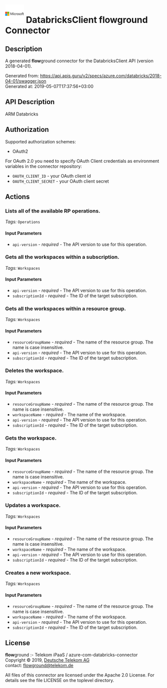 # ![LOGO](logo.png) DatabricksClient **flow**ground Connector

## Description

A generated **flow**ground connector for the DatabricksClient API (version 2018-04-01).

Generated from: https://api.apis.guru/v2/specs/azure.com/databricks/2018-04-01/swagger.json<br/>
Generated at: 2019-05-07T17:37:56+03:00

## API Description

ARM Databricks

## Authorization

Supported authorization schemes:
- OAuth2

For OAuth 2.0 you need to specify OAuth Client credentials as environment variables in the connector repository:
* `OAUTH_CLIENT_ID` - your OAuth client id
* `OAUTH_CLIENT_SECRET` - your OAuth client secret

## Actions

### Lists all of the available RP operations.

*Tags:* `Operations`

#### Input Parameters
* `api-version` - _required_ - The API version to use for this operation.

### Gets all the workspaces within a subscription.

*Tags:* `Workspaces`

#### Input Parameters
* `api-version` - _required_ - The API version to use for this operation.
* `subscriptionId` - _required_ - The ID of the target subscription.

### Gets all the workspaces within a resource group.

*Tags:* `Workspaces`

#### Input Parameters
* `resourceGroupName` - _required_ - The name of the resource group. The name is case insensitive.
* `api-version` - _required_ - The API version to use for this operation.
* `subscriptionId` - _required_ - The ID of the target subscription.

### Deletes the workspace.

*Tags:* `Workspaces`

#### Input Parameters
* `resourceGroupName` - _required_ - The name of the resource group. The name is case insensitive.
* `workspaceName` - _required_ - The name of the workspace.
* `api-version` - _required_ - The API version to use for this operation.
* `subscriptionId` - _required_ - The ID of the target subscription.

### Gets the workspace.

*Tags:* `Workspaces`

#### Input Parameters
* `resourceGroupName` - _required_ - The name of the resource group. The name is case insensitive.
* `workspaceName` - _required_ - The name of the workspace.
* `api-version` - _required_ - The API version to use for this operation.
* `subscriptionId` - _required_ - The ID of the target subscription.

### Updates a workspace.

*Tags:* `Workspaces`

#### Input Parameters
* `resourceGroupName` - _required_ - The name of the resource group. The name is case insensitive.
* `workspaceName` - _required_ - The name of the workspace.
* `api-version` - _required_ - The API version to use for this operation.
* `subscriptionId` - _required_ - The ID of the target subscription.

### Creates a new workspace.

*Tags:* `Workspaces`

#### Input Parameters
* `resourceGroupName` - _required_ - The name of the resource group. The name is case insensitive.
* `workspaceName` - _required_ - The name of the workspace.
* `api-version` - _required_ - The API version to use for this operation.
* `subscriptionId` - _required_ - The ID of the target subscription.

## License

**flow**ground :- Telekom iPaaS / azure-com-databricks-connector<br/>
Copyright © 2019, [Deutsche Telekom AG](https://www.telekom.de)<br/>
contact: flowground@telekom.de

All files of this connector are licensed under the Apache 2.0 License. For details
see the file LICENSE on the toplevel directory.
